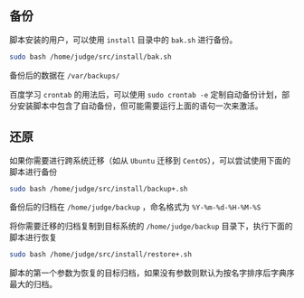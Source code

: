 ## 备份

脚本安装的用户，可以使用 `install` 目录中的 `bak.sh` 进行备份。

```bash
sudo bash /home/judge/src/install/bak.sh
```

备份后的数据在 `/var/backups/`

百度学习 `crontab` 的用法后，可以使用 `sudo crontab -e` 定制自动备份计划，部分安装脚本中包含了自动备份，但可能需要运行上面的语句一次来激活。

## 还原

如果你需要进行跨系统迁移（如从 `Ubuntu` 迁移到 `CentOS`），可以尝试使用下面的脚本进行备份

```bash
sudo bash /home/judge/src/install/backup+.sh
```

备份后的归档在 `/home/judge/backup` ，命名格式为 `%Y-%m-%d-%H-%M-%S`

将你需要迁移的归档复制到目标系统的 `/home/judge/backup` 目录下，执行下面的脚本进行恢复

```bash
sudo bash /home/judge/src/install/restore+.sh
```

脚本的第一个参数为恢复的目标归档，如果没有参数则默认为按名字排序后字典序最大的归档。